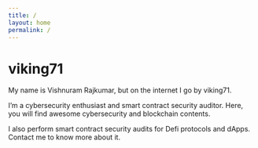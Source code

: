 ```yaml
---
title: /
layout: home
permalink: /
---
```


# viking71

My name is Vishnuram Rajkumar, but on the internet I go by viking71.

I’m a cybersecurity enthusiast and smart contract security auditor. Here, you will find awesome cybersecurity and blockchain contents.

I also perform smart contract security audits for Defi protocols and dApps. Contact me to know more about it.
